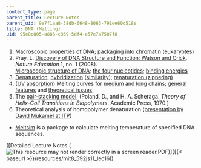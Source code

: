 ```yaml
---
content_type: page
parent_title: Lecture Notes
parent_uid: 9e7f1aa8-38db-6648-8063-791ee60d518e
title: DNA (Melting)
uid: 95e8c805-a886-c369-5df4-e57e7a7507f8
---
```


1.  [Macroscopic properties of DNA](http://online.itp.ucsb.edu/online/infobio01/bundschuh1/oh/102.html); [packaging into chromatin](http://online.itp.ucsb.edu/online/infobio01/stormo/oh/10.html) (eukaryotes)
2.  Pray, L. [Discovery of DNA Structure and Function: Watson and Crick](http://www.nature.com/scitable/topicpage/discovery-of-dna-structure-and-function-watson-397). _Nature Education_ 1, no. 1 (2008).  
    [Microscopic structure of DNA](http://online.itp.ucsb.edu/online/infobio01/bundschuh1/oh/104.html); [the four nucleotides](http://online.itp.ucsb.edu/online/infobio01/bundschuh1/oh/105.html); [binding energies](http://online.itp.ucsb.edu/online/infobio01/bundschuh1/oh/106.html)
3.  [Denaturation](http://online.itp.ucsb.edu/online/infobio01/bundschuh1/oh/107.html), [hybridization](http://online.itp.ucsb.edu/online/infobio01/bundschuh1/oh/108.html) ([similarity](http://www.mun.ca/biology/scarr/DNA_melting_profiles.htm)); [renaturation (zippering)](http://online.itp.ucsb.edu/online/infobio01/tang/oh/03.html)
4.  ([UV absorption](http://online.itp.ucsb.edu/online/infobio01/mukamel/oh/04.html)) Melting curves for [medium](http://online.itp.ucsb.edu/online/infobio01/tang/oh/04.html) and [long](http://online.itp.ucsb.edu/online/infobio01/tang/oh/05.html) chains; [general features](http://online.itp.ucsb.edu/online/infobio01/tang/oh/06.html) and [theoretical issues](http://online.itp.ucsb.edu/online/infobio01/tang/oh/07.html)
5.  The [pair-stacking model](http://online.itp.ucsb.edu/online/infobio01/tang/oh/08.html); (Poland, D., and H. A. Scheraga. _Theory of Helix-Coil Transitions in Biopolymers_. Academic Press, 1970.)
6.  Theoretical analysis of homopolymer denaturation ([presentation by David Mukamel at ITP](http://online.itp.ucsb.edu/online/infobio01/mukamel/oh/05.html))

*   [Meltsim](http://bioinformatics.org/meltsim/) is a package to calculate melting temperature of specified DNA sequences.

([Detailed Lecture Notes (![This resource may not render correctly in a screen reader.](/images/inacessible.gif)PDF)]({{< baseurl >}}/resources/mit8_592js11_lec16))